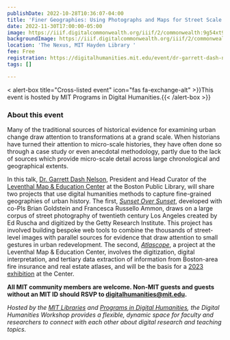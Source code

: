 ```yaml
---
publishDate: 2022-10-28T10:36:07-04:00
title: 'Finer Geographies: Using Photographs and Maps for Street Scale Urban History'
date: 2022-11-30T17:00:00-05:00
image: https://iiif.digitalcommonwealth.org/iiif/2/commonwealth:9g54xt93z/full/2000,/0/default.jpg
backgroundImage: https://iiif.digitalcommonwealth.org/iiif/2/commonwealth:9g54xt93z/full/2000,/0/default.jpg
location: 'The Nexus, MIT Hayden Library '
fee: Free
registration: https://digitalhumanities.mit.edu/event/dr-garrett-dash-nelson-finer-geographies/
tags: []

---
```

< alert-box title="Cross-listed event" icon="fas fa-exchange-alt" >}}This event is hosted by MIT Programs in Digital Humanities.{{< /alert-box >}}

### About this event

Many of the traditional sources of historical evidence for examining urban change draw attention to transformations at a grand scale. When historians have turned their attention to micro-scale histories, they have often done so through a case study or even anecdotal methodology, partly due to the lack of sources which provide micro-scale detail across large chronological and geographical extents.

In this talk, [Dr. Garrett Dash Nelson](https://www.leventhalmap.org/about/people/garrett-nelson/), President and Head Curator of the [Leventhal Map & Education Center](https://www.leventhalmap.org/) at the Boston Public Library, will share two projects that use digital humanities methods to capture fine-grained geographies of urban history. The first, [_Sunset Over Sunset_](https://briangoldstein.org/sunset-over-sunset), developed with co-PIs Brian Goldstein and Francesca Russello Ammon, draws on a large corpus of street photography of twentieth century Los Angeles created by Ed Ruscha and digitized by the Getty Research Institute. This project has involved building bespoke web tools to combine the thousands of street-level images with parallel sources for evidence that draw attention to small gestures in urban redevelopment. The second, [_Atlascope_](https://atlascope.leventhalmap.org/#view:map), a project at the Leventhal Map & Education Center, involves the digitization, digital interpretation, and tertiary data extraction of information from Boston-area fire insurance and real estate atlases, and will be the basis for a [2023 exhibition](https://www.leventhalmap.org/exhibitions/) at the Center.

**All MIT community members are welcome. Non-MIT guests and guests without an MIT ID should RSVP to digitalhumanities@mit.edu.**

_Hosted by the_ [_MIT Libraries_](https://libraries.mit.edu/) _and_ [_Programs in Digital Humanities_](https://digitalhumanities.mit.edu/events/)_, the Digital Humanities Workshop provides a flexible, dynamic space for faculty and researchers to connect with each other about digital research and teaching topics._
